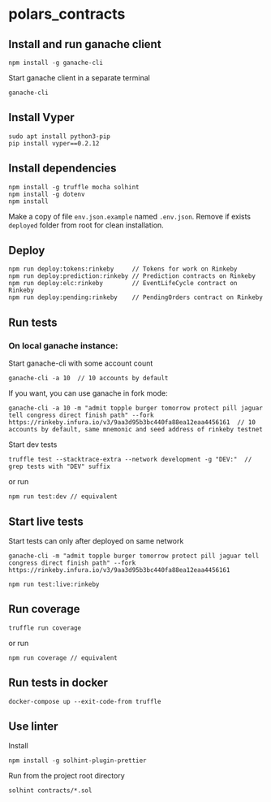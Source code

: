 # polars_contracts

## Install and run ganache client
```
npm install -g ganache-cli
```

Start ganache client in a separate terminal
```
ganache-cli
```

## Install Vyper
```
sudo apt install python3-pip
pip install vyper==0.2.12
```

## Install dependencies
```
npm install -g truffle mocha solhint
npm install -g dotenv
npm install
```

Make a copy of file `env.json.example` named `.env.json`.
Remove if exists ```deployed``` folder from root for clean installation.

## Deploy
```
npm run deploy:tokens:rinkeby     // Tokens for work on Rinkeby
npm run deploy:prediction:rinkeby // Prediction contracts on Rinkeby
npm run deploy:elc:rinkeby        // EventLifeCycle contract on Rinkeby
npm run deploy:pending:rinkeby    // PendingOrders contract on Rinkeby
```

## Run tests
### On local ganache instance:
Start ganache-cli with some account count
```
ganache-cli -a 10  // 10 accounts by default
```
If you want, you can use ganache in fork mode:
```
ganache-cli -a 10 -m "admit topple burger tomorrow protect pill jaguar tell congress direct finish path" --fork https://rinkeby.infura.io/v3/9aa3d95b3bc440fa88ea12eaa4456161  // 10 accounts by default, same mnemonic and seed address of rinkeby testnet
```

Start dev tests
```
truffle test --stacktrace-extra --network development -g "DEV:"  // grep tests with "DEV" suffix
```
or run
```
npm run test:dev // equivalent
```

## Start live tests
Start tests can only after deployed on same network
```
ganache-cli -m "admit topple burger tomorrow protect pill jaguar tell congress direct finish path" --fork https://rinkeby.infura.io/v3/9aa3d95b3bc440fa88ea12eaa4456161
```
```
npm run test:live:rinkeby
```

## Run coverage
```
truffle run coverage
```
or run
```
npm run coverage // equivalent
```

## Run tests in docker
```
docker-compose up --exit-code-from truffle
```

## Use linter

Install
```
npm install -g solhint-plugin-prettier
```

Run from the project root directory
```
solhint contracts/*.sol
```

